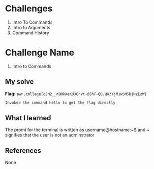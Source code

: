 # Challenges
1. Intro To Commands
2. Intro to Arguments
3. Command History
   
# Challenge Name
1. Intro to Commands

## My solve
**Flag:** `pwn.college{cJN2__KOOkXeKU38nVt-B5hT-QD.QX3YjM1wSM5kjNzEzW}`

```bash
Invoked the command hello to get the flag directly
```

## What I learned
The promt for the terminal is written as username@hostname:~$ and ~ signifies that the user is not an adminstrator 

## References 
None
